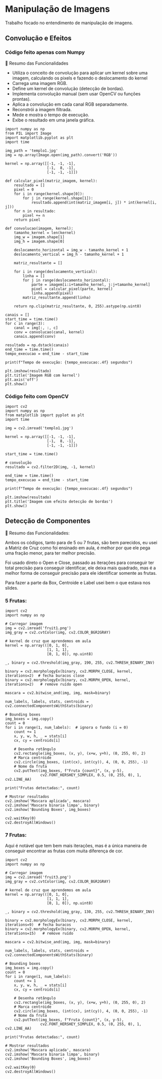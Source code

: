 # Manipulação de Imagens
Trabalho focado no entendimento de manipulação de imagens.

## Convolução e Efeitos
### Código feito apenas com Numpy
📌 Resumo das Funcionalidades

- Utiliza o conceito de convolução para aplicar um kernel sobre uma imagem, calculando os pixels e fazendo o deslocamento do kernel
- Carrega uma imagem RGB.
- Define um kernel de convolução (detecção de bordas).
- Implementa convolução manual (sem usar OpenCV ou funções prontas).
- Aplica a convolução em cada canal RGB separadamente.
- Reconstrói a imagem filtrada.
- Mede e mostra o tempo de execução.
- Exibe o resultado em uma janela gráfica.

```
import numpy as np
from PIL import Image
import matplotlib.pyplot as plt
import time

img_path = 'templo1.jpg'
img = np.array(Image.open(img_path).convert('RGB'))

kernel = np.array([[-1, -1, -1], 
                   [-1,  8, -1], 
                   [-1, -1, -1]])

def calcular_pixel(matriz_imagem, kernel):
    resultado = []
    pixel = 0
    for i in range(kernel.shape[0]):
        for j in range(kernel.shape[1]):
            resultado.append(int(matriz_imagem[i, j]) * int(kernel[i, j]))
    for n in resultado:
        pixel += n
    return pixel

def convolucao(imagem, kernel):
    tamanho_kernel = len(kernel)
    img_w = imagem.shape[1]
    img_h = imagem.shape[0]

    deslocamento_horizontal = img_w - tamanho_kernel + 1
    deslocamento_vertical = img_h - tamanho_kernel + 1

    matriz_resultante = []

    for i in range(deslocamento_vertical):
        linha = []
        for j in range(deslocamento_horizontal):
            parte = imagem[i:i+tamanho_kernel, j:j+tamanho_kernel]
            pixel = calcular_pixel(parte, kernel)
            linha.append(pixel)
        matriz_resultante.append(linha)

    return np.clip(matriz_resultante, 0, 255).astype(np.uint8)

canais = []
start_time = time.time()
for c in range(3):
    canal = img[:, :, c]
    conv = convolucao(canal, kernel)
    canais.append(conv)

resultado = np.dstack(canais)
end_time = time.time()
tempo_execucao = end_time - start_time

print(f"Tempo de execução: {tempo_execucao:.4f} segundos")

plt.imshow(resultado)
plt.title('Imagem RGB com kernel')
plt.axis('off')
plt.show()

```
### Código feito com OpenCV
```
import cv2
import numpy as np
from matplotlib import pyplot as plt
import time

img = cv2.imread('templo1.jpg')

kernel = np.array([[-1, -1, -1], 
                   [-1,  8, -1], 
                   [-1, -1, -1]])

start_time = time.time()

# convolução
resultado = cv2.filter2D(img, -1, kernel)

end_time = time.time()
tempo_execucao = end_time - start_time

print(f"Tempo de execução: {tempo_execucao:.4f} segundos")

plt.imshow(resultado)
plt.title('Imagem com efeito detecção de bordas')
plt.show()

```

## Detecção de Componentes
📌 Resumo das Funcionalidades:

Ambos os códigos, tanto para de 5 ou 7 frutas, são bem parecidos, eu usei a Matriz de Cruz como foi ensinado em aula, é melhor por que ele pega uma fração menor, para ter melhor precisão.

Foi usado direto o Open e Close, passado as iterações para conseguir ter total precisão para conseguir identificar, ele deixa mais quadrado, mas é a melhor forma de conseguir precisão para ele identificar somente as frutas.

Para fazer a parte da Box, Centroide e Label usei bem o que estava nos slides.

### 5 Frutas:

```
import cv2
import numpy as np

# Carregar imagem
img = cv2.imread('fruit1.png')
img_gray = cv2.cvtColor(img, cv2.COLOR_BGR2GRAY)

# kernel de cruz que aprendemos em aula
kernel = np.array(([0, 1, 0],
                   [1, 1, 1],
                   [0, 1, 0]), np.uint8)

_, binary = cv2.threshold(img_gray, 190, 255, cv2.THRESH_BINARY_INV)

binary = cv2.morphologyEx(binary, cv2.MORPH_CLOSE, kernel, iterations=2)  # fecha buracos close
binary = cv2.morphologyEx(binary, cv2.MORPH_OPEN, kernel, iterations=2)   # remove ruído open

mascara = cv2.bitwise_and(img, img, mask=binary)

num_labels, labels, stats, centroids = cv2.connectedComponentsWithStats(binary)

# Bounding boxes
img_boxes = img.copy()
count = 0
for i in range(1, num_labels):  # ignora o fundo (i = 0)
    count += 1
    x, y, w, h, _ = stats[i]
    cx, cy = centroids[i]

    # Desenha retângulo
    cv2.rectangle(img_boxes, (x, y), (x+w, y+h), (0, 255, 0), 2)
    # Marca centróide
    cv2.circle(img_boxes, (int(cx), int(cy)), 4, (0, 0, 255), -1)
    # Nome da fruta
    cv2.putText(img_boxes, f"Fruta {count}", (x, y-5),
                cv2.FONT_HERSHEY_SIMPLEX, 0.5, (0, 255, 0), 1, cv2.LINE_AA)

print("Frutas detectadas:", count)

# Mostrar resultados
cv2.imshow('Mascara aplicada', mascara)
cv2.imshow('Mascara binaria limpa', binary)
cv2.imshow('Bounding Boxes', img_boxes)

cv2.waitKey(0)
cv2.destroyAllWindows()

```
### 7 Frutas:

Aqui é notável que tem bem mais iterações, mas é a única maneira de conseguir encontrar as frutas com muita diferença de cor.

```
import cv2
import numpy as np

# Carregar imagem
img = cv2.imread('fruit3.png')
img_gray = cv2.cvtColor(img, cv2.COLOR_BGR2GRAY)

# kernel de cruz que aprendemos em aula
kernel = np.array(([0, 1, 0],
                   [1, 1, 1],
                   [0, 1, 0]), np.uint8)

_, binary = cv2.threshold(img_gray, 130, 255, cv2.THRESH_BINARY_INV)

binary = cv2.morphologyEx(binary, cv2.MORPH_CLOSE, kernel, iterations=9)  # fecha buracos
binary = cv2.morphologyEx(binary, cv2.MORPH_OPEN, kernel, iterations=15)   # remove ruído

mascara = cv2.bitwise_and(img, img, mask=binary)

num_labels, labels, stats, centroids = cv2.connectedComponentsWithStats(binary)

# Bounding boxes
img_boxes = img.copy()
count = 0
for i in range(1, num_labels):
    count += 1
    x, y, w, h, _ = stats[i]
    cx, cy = centroids[i]

    # Desenha retângulo
    cv2.rectangle(img_boxes, (x, y), (x+w, y+h), (0, 255, 0), 2)
    # Marca centróide
    cv2.circle(img_boxes, (int(cx), int(cy)), 4, (0, 0, 255), -1)
    # Nome da fruta
    cv2.putText(img_boxes, f"Fruta {count}", (x, y-5),
                cv2.FONT_HERSHEY_SIMPLEX, 0.5, (0, 255, 0), 1, cv2.LINE_AA)

print("Frutas detectadas:", count)

# Mostrar resultados
cv2.imshow('Mascara aplicada', mascara)
cv2.imshow('Mascara binaria limpa', binary)
cv2.imshow('Bounding Boxes', img_boxes)

cv2.waitKey(0)
cv2.destroyAllWindows()
```
